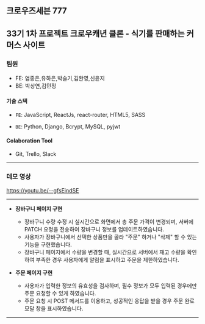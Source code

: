 ## 크로우즈세븐 777

33기 1차 프로젝트
크로우캐년 클론 - 식기를 판매하는 커머스 사이트
---

### 팀원

- FE: 염종은,유하은,박슬기,김완영,신윤지
- BE: 박상연,김민정

#### 기술 스택

- `FE`: JavaScript, ReactJs, react-router, HTML5, SASS

- `BE`: Python, Django, Bcrypt, MySQL, pyjwt

#### Colaboration Tool

- Git, Trello, Slack

---

### 데모 영상

https://youtu.be/--gfsEindSE

---
- **장바구니 페이지 구현**
    - 장바구니 수량 수정 시 실시간으로 화면에서 총 주문 가격이 변경되며, 서버에 PATCH 요청을 전송하여 장바구니 정보를 업데이트하였습니다.
    - 사용자가 장바구니에서 선택한 상품만을 골라 "주문" 하거나 "삭제" 할 수 있는 기능을 구현했습니다.
    - 장바구니 페이지에서 수량을 변경할 때, 실시간으로 서버에서 재고 수량을 확인하여 부족한 경우 사용자에게 알림을 표시하고 주문을 제한하였습니다.
    
- **주문 페이지 구현**
    - 사용자가 입력한 정보의 유효성을 검사하며, 필수 정보가 모두 입력된 경우에만 주문 요청할 수 있게 하였습니다.
    - 주문 요청 시 POST 메서드를 이용하고, 성공적인 응답을 받을 경우 주문 완료 모달 창을 표시하였습니다.
---
